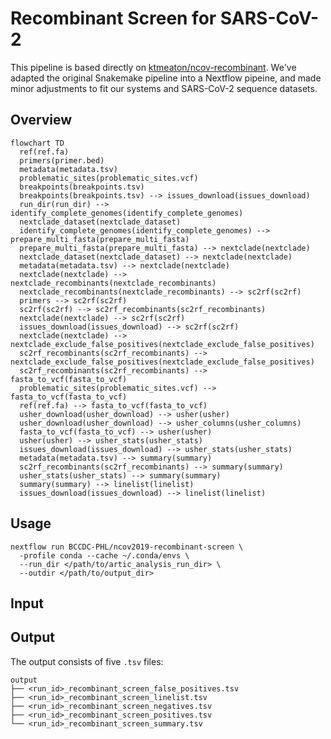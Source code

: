 # Recombinant Screen for SARS-CoV-2

This pipeline is based directly on [ktmeaton/ncov-recombinant](https://github.com/ktmeaton/ncov-recombinant).
We've adapted the original Snakemake pipeline into a Nextflow pipeine, and made minor adjustments to fit our
systems and SARS-CoV-2 sequence datasets.

## Overview

```mermaid
flowchart TD
  ref(ref.fa)
  primers(primer.bed)
  metadata(metadata.tsv)
  problematic_sites(problematic_sites.vcf)
  breakpoints(breakpoints.tsv)
  breakpoints(breakpoints.tsv) --> issues_download(issues_download)
  run_dir(run_dir) --> identify_complete_genomes(identify_complete_genomes)
  nextclade_dataset(nextclade_dataset)
  identify_complete_genomes(identify_complete_genomes) --> prepare_multi_fasta(prepare_multi_fasta)
  prepare_multi_fasta(prepare_multi_fasta) --> nextclade(nextclade)
  nextclade_dataset(nextclade_dataset) --> nextclade(nextclade)
  metadata(metadata.tsv) --> nextclade(nextclade)
  nextclade(nextclade) --> nextclade_recombinants(nextclade_recombinants)
  nextclade_recombinants(nextclade_recombinants) --> sc2rf(sc2rf)
  primers --> sc2rf(sc2rf)
  sc2rf(sc2rf) --> sc2rf_recombinants(sc2rf_recombinants)
  nextclade(nextclade) --> sc2rf(sc2rf)
  issues_download(issues_download) --> sc2rf(sc2rf)
  nextclade(nextclade) --> nextclade_exclude_false_positives(nextclade_exclude_false_positives)
  sc2rf_recombinants(sc2rf_recombinants) --> nextclade_exclude_false_positives(nextclade_exclude_false_positives)
  sc2rf_recombinants(sc2rf_recombinants) --> fasta_to_vcf(fasta_to_vcf)
  problematic_sites(problematic_sites.vcf) --> fasta_to_vcf(fasta_to_vcf)
  ref(ref.fa) --> fasta_to_vcf(fasta_to_vcf)
  usher_download(usher_download) --> usher(usher)
  usher_download(usher_download) --> usher_columns(usher_columns)
  fasta_to_vcf(fasta_to_vcf) --> usher(usher)
  usher(usher) --> usher_stats(usher_stats)
  issues_download(issues_download) --> usher_stats(usher_stats)
  metadata(metadata.tsv) --> summary(summary)
  sc2rf_recombinants(sc2rf_recombinants) --> summary(summary)
  usher_stats(usher_stats) --> summary(summary)
  summary(summary) --> linelist(linelist)
  issues_download(issues_download) --> linelist(linelist)
```


## Usage

```
nextflow run BCCDC-PHL/ncov2019-recombinant-screen \
  -profile conda --cache ~/.conda/envs \
  --run_dir </path/to/artic_analysis_run_dir> \
  --outdir </path/to/output_dir>
```

## Input

## Output
The output consists of five `.tsv` files:

```
output
├── <run_id>_recombinant_screen_false_positives.tsv
├── <run_id>_recombinant_screen_linelist.tsv
├── <run_id>_recombinant_screen_negatives.tsv
├── <run_id>_recombinant_screen_positives.tsv
└── <run_id>_recombinant_screen_summary.tsv
```